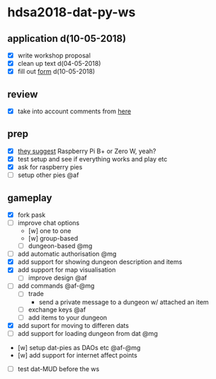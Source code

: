 # hdsa2018-dat-py-ws

## application d(10-05-2018)

- [x] write workshop proposal
- [x] clean up text d(04-05-2018)
- [x] fill out [form](https://docs.google.com/forms/d/e/1FAIpQLSeAmv9ae0AJV8kkXtSFFohQ_Dy7HsDa0h4LwbPaeqSLPUG3SA/viewform) d(10-05-2018)

## review

- [x] take into account comments from [here](https://etherpad.hackersanddesigners.nl/p/peer8)

## prep

- [x] [they suggest](https://guides.newcomputers.group/installing-dat-raspberry-pi.html) Raspberry Pi B+ or Zero W, yeah?
- [x] test setup and see if everything works and play etc
- [x] ask for raspberry pies
- [ ] setup other pies @af

## gameplay

- [x] fork pask
- [ ] improve chat options
  - [w] one to one
  - [w] group-based
  - [ ] dungeon-based @mg
- [ ] add automatic authorisation @mg 
- [x] add support for showing dungeon description and items
- [x] add support for map visualisation
  - [ ] improve design @af
- [ ] add commands @af-@mg
  - [ ] trade
	- send a private message to a dungeon w/ attached an item
  - [ ] exchange keys @af
  - [ ] add items to your dungeon
- [x] add suport for moving to differen dats
- [ ] add support for loading dungeon from dat @mg
- [w] setup dat-pies as DAOs etc @af-@mg
- [w] add support for internet affect points
- [ ] test dat-MUD before the ws
